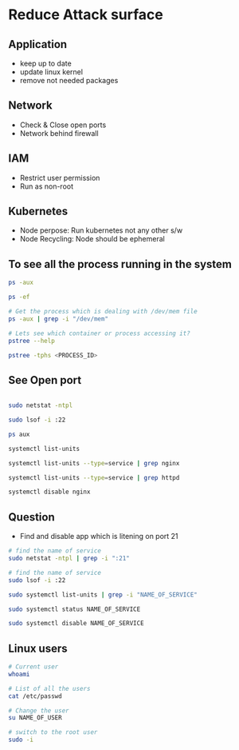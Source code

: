 
# Reduce Attack surface

## Application
- keep up to date
- update linux kernel
- remove not needed packages

## Network
- Check & Close open ports
- Network behind firewall


## IAM
- Restrict user permission
- Run as non-root

## Kubernetes
- Node perpose: Run kubernetes not any other s/w
- Node Recycling: Node should be ephemeral

## To see all the process running in the system
```bash
ps -aux

ps -ef

# Get the process which is dealing with /dev/mem file
ps -aux | grep -i "/dev/mem"

# Lets see which container or process accessing it?
pstree --help

pstree -tphs <PROCESS_ID>


```

## See Open port
```bash

sudo netstat -ntpl

sudo lsof -i :22

ps aux

systemctl list-units

systemctl list-units --type=service | grep nginx

systemctl list-units --type=service | grep httpd

systemctl disable nginx
```

## Question
- Find and disable app which is litening on port 21

```bash
# find the name of service
sudo netstat -ntpl | grep -i ":21"

# find the name of service
sudo lsof -i :22

sudo systemctl list-units | grep -i "NAME_OF_SERVICE"

sudo systemctl status NAME_OF_SERVICE

sudo systemctl disable NAME_OF_SERVICE

```

## Linux users

```bash
# Current user
whoami

# List of all the users
cat /etc/passwd

# Change the user
su NAME_OF_USER

# switch to the root user
sudo -i

```